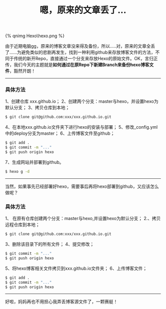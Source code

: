 ﻿---
title: 嗯，原来的文章丢了...
tag: 噼里啪啦
---

{% qnimg Hexo\hexo.png %}

由于近期电脑gg，原来的博客文章没来得及备份，所以.....对，原来的文章全丢了......为避免类似的悲剧再发生，找到一种利用github来存放博客文件的方法，不同于传统的新开Repo，直接通过一个分支来存放Hexo的原始文件。OK，言归正传，我们今天的主题就是**如何通过在原Repo下新建Branch来备份hexo博客文件**，豁然开朗！
<!-- more -->

---

### 具体方法

1、创建仓库 xxx.github.io；
2、创建两个分支：master与hexo，并设置hexo为默认分支；
3、拷贝仓库到本地；
``` bash
$ git clone git@github.com:xxx/xxx.github.io.git 
```
4、在本地xxx.github.io文件夹下进行hexo的安装与部署；
5、修改_config.yml中的deploy分支为master；
6、上传博客文件至github；
``` bash
$ git add .
$ git commit -m "..."
$ git push origin hexo
```
7、生成网站并部署到github。
``` bash
$ hexo g -d
```

---

当然，如果事先已经部署好hexo，需要事后再将hexo部署到github，又应该怎么做呢？

### 具体方法

1、 在原有仓库创建两个分支：master与hexo,并设置hexo为默认分支；
2.、拷贝远程仓库到本地；
``` bash
$ git clone git@github.com:xxx/xxx.github.io.git 
```
3、删除该目录下的所有文件；
4、提交修改；
``` bash 
$ git commit -m "..." 
$ git push origin hexo 
```
5、将hexo博客相关文件拷贝到xxx.github.io文件夹；
6、上传博客文件；
``` bash 
$ git add . 
$ git commit -m "..." 
$ git push origin hexo 
```

---

好啦，妈妈再也不用担心我弄丢博客源文件了，一颗赛艇！
